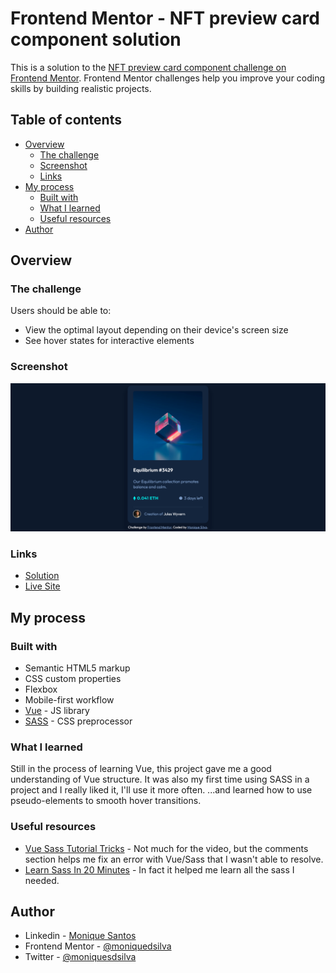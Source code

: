 # Frontend Mentor - NFT preview card component solution

This is a solution to the
[NFT preview card component challenge on Frontend Mentor](https://www.frontendmentor.io/challenges/nft-preview-card-component-SbdUL_w0U).
Frontend Mentor challenges help you improve your coding skills by building
realistic projects.

## Table of contents

- [Overview](#overview)
  - [The challenge](#the-challenge)
  - [Screenshot](#screenshot)
  - [Links](#links)
- [My process](#my-process)
  - [Built with](#built-with)
  - [What I learned](#what-i-learned)
  - [Useful resources](#useful-resources)
- [Author](#author)


## Overview

### The challenge

Users should be able to:

- View the optimal layout depending on their device's screen size
- See hover states for interactive elements

### Screenshot

![screenshot](./public/assets/images/screenshot-final-version.png)

### Links

- [Solution](https://www.frontendmentor.io/solutions/nft-preview-card-component-C0FVe1Dd8)
- [Live Site](https://mss-nft-preview-card.netlify.app/)

## My process

### Built with

- Semantic HTML5 markup
- CSS custom properties
- Flexbox
- Mobile-first workflow
- [Vue](https://v3.vuejs.org/) - JS library
- [SASS](https://sass-lang.com/) - CSS preprocessor 

### What I learned

Still in the process of learning Vue, this project gave me a good understanding of Vue structure. It was also my first time using SASS in a project and I really liked it, I'll use it more often.
...and learned how to use pseudo-elements to smooth hover transitions.

### Useful resources

- [Vue Sass Tutorial Tricks](https://youtu.be/agaC4oKn_0k) - Not much for the video, but the comments section helps me fix an error with Vue/Sass that I wasn't able to resolve.
- [Learn Sass In 20 Minutes](https://youtu.be/Zz6eOVaaelI) - In fact it helped me learn all the sass I needed.

## Author

- Linkedin - [Monique Santos](https://www.linkedin.com/in/moniquesilva95/)
- Frontend Mentor - [@moniquedsilva](https://www.frontendmentor.io/profile/moniquedsilva)
- Twitter - [@moniquesdsilva](https://twitter.com/moniquesdsilva)

